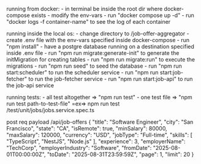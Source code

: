 running from docker:
    - in terminal be inside the root dir where docker-compose exists
    - modify the env-vars 
    - run "docker compose up -d"
    - run "docker logs -f container-name" to see the log of each container



running inside the local os:
    - change directory to /job-offer-aggregator
    - create .env file with the env-vars specified inside docker-compose 
    - run "npm install"
    - have a postgre database running on a destination specified inside .env file
    - run "npm run migrate:generate-init" to generate the initMigration for creating tables
    - run "npm run migrate:run" to execute the migrations
    - run "npm run seed" to seed the database
    - run "npm run start:scheduler" to run the scheduler service
    - run "npm run start:job-fetcher" to run the job-fetcher service
    - run "npm run start:job-api" to run the job-api service

running tests: 
    - all test altogether => "npm run test"
    - one test file => "npm run test path-to-test-file"   =ex=> npm run test /test/unit/jobs/jobs.service.spec.ts






post req payload /api/job-offers
{
    "title": "Software Engineer",
    "city": "San Francisco",
    "state": "CA",
    "isRemote": true,
    "minSalary": 80000,
    "maxSalary": 120000,
    "currency": "USD",
    "jobType": "Full-time",
    "skills": [
        "TypeScript",
        "NestJS",
        "Node.js"
    ],
    "experience": 3,
    "employerName": "TechCorp",
    "employerIndustry": "Software",
    "fromDate": "2025-08-01T00:00:00Z",
    "toDate":   "2025-08-31T23:59:59Z",
    "page": 1,
    "limit": 20
}